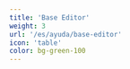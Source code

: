 ```yaml
---
title: 'Base Editor'
weight: 3
url: '/es/ayuda/base-editor'
icon: 'table'
color: bg-green-100
---
```

